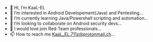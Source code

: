 - 👋 Hi, I’m KaaL-EL
- 👀 I’m interested in Android Developement(Java) and Pentesting...
- 🌱 I’m currently learning Java/Powershell scripting and automation...
- 💞️ I’m looking to collaborate on Android security devs...
- 🤍 I would love join Red-Team professionals... 
- 📫 How to reach me KaaL_EL.711z@protonmail.ch...

<!---
xKaaL-EL/xKaaL-EL is a ✨ special ✨ repository because its `README.md` (this file) appears on your GitHub profile.
You can click the Preview link to take a look at your changes.
--->
